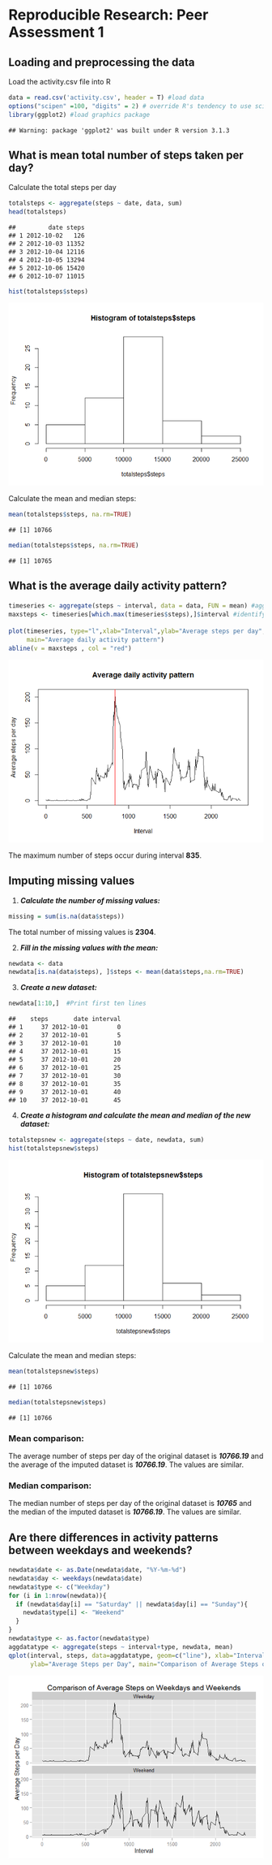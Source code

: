 # Reproducible Research: Peer Assessment 1


## Loading and preprocessing the data
Load the activity.csv file into R

```r
data = read.csv('activity.csv', header = T) #load data
options("scipen" =100, "digits" = 2) # override R's tendency to use scientific notation
library(ggplot2) #load graphics package
```

```
## Warning: package 'ggplot2' was built under R version 3.1.3
```



## What is mean total number of steps taken per day?
Calculate the total steps per day

```r
totalsteps <- aggregate(steps ~ date, data, sum)
head(totalsteps)
```

```
##         date steps
## 1 2012-10-02   126
## 2 2012-10-03 11352
## 3 2012-10-04 12116
## 4 2012-10-05 13294
## 5 2012-10-06 15420
## 6 2012-10-07 11015
```

```r
hist(totalsteps$steps)
```

![](PA1_template_files/figure-html/unnamed-chunk-2-1.png) 

Calculate the mean and median steps:

```r
mean(totalsteps$steps, na.rm=TRUE)
```

```
## [1] 10766
```

```r
median(totalsteps$steps, na.rm=TRUE)
```

```
## [1] 10765
```

## What is the average daily activity pattern?

```r
timeseries <- aggregate(steps ~ interval, data = data, FUN = mean) #aggregate data
maxsteps <- timeseries[which.max(timeseries$steps),]$interval #identify interval with max steps

plot(timeseries, type="l",xlab="Interval",ylab="Average steps per day",
     main="Average daily activity pattern")
abline(v = maxsteps , col = "red")
```

![](PA1_template_files/figure-html/unnamed-chunk-4-1.png) 

The maximum number of steps occur during interval **835**.


## Imputing missing values
1. ***Calculate the number of missing values:***


```r
missing = sum(is.na(data$steps))
```

The total number of missing values is **2304**.


2. ***Fill in the missing values with the mean:***

```r
newdata <- data
newdata[is.na(data$steps), ]$steps <- mean(data$steps,na.rm=TRUE)
```

3. ***Create a new dataset:***

```r
newdata[1:10,]  #Print first ten lines
```

```
##    steps       date interval
## 1     37 2012-10-01        0
## 2     37 2012-10-01        5
## 3     37 2012-10-01       10
## 4     37 2012-10-01       15
## 5     37 2012-10-01       20
## 6     37 2012-10-01       25
## 7     37 2012-10-01       30
## 8     37 2012-10-01       35
## 9     37 2012-10-01       40
## 10    37 2012-10-01       45
```

4. ***Create a histogram and calculate the mean and median of the new dataset:***

```r
totalstepsnew <- aggregate(steps ~ date, newdata, sum)
hist(totalstepsnew$steps)
```

![](PA1_template_files/figure-html/unnamed-chunk-8-1.png) 

Calculate the mean and median steps:

```r
mean(totalstepsnew$steps)
```

```
## [1] 10766
```

```r
median(totalstepsnew$steps)
```

```
## [1] 10766
```

### Mean comparison:
The average number of  steps per day of the original dataset is ***10766.19*** and the average of the imputed
dataset is ***10766.19***. The values are similar.

### Median comparison:
The median number of  steps per day of the original dataset is ***10765*** and the median of the imputed
dataset is ***10766.19***. The values are similar.


## Are there differences in activity patterns between weekdays and weekends?


```r
newdata$date <- as.Date(newdata$date, "%Y-%m-%d")
newdata$day <- weekdays(newdata$date)
newdata$type <- c("Weekday")
for (i in 1:nrow(newdata)){
  if (newdata$day[i] == "Saturday" || newdata$day[i] == "Sunday"){
    newdata$type[i] <- "Weekend"
  }
}
newdata$type <- as.factor(newdata$type)
aggdatatype <- aggregate(steps ~ interval+type, newdata, mean)
qplot(interval, steps, data=aggdatatype, geom=c("line"), xlab="Interval", 
      ylab="Average Steps per Day", main="Comparison of Average Steps on Weekdays and Weekends") + facet_wrap(~ type, ncol=1)
```

![](PA1_template_files/figure-html/unnamed-chunk-10-1.png) 

